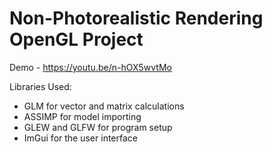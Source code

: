 # Non-Photorealistic Rendering OpenGL Project

Demo - https://youtu.be/n-hOX5wvtMo

Libraries Used:
- GLM for vector and matrix calculations
- ASSIMP for model importing
- GLEW and GLFW for program setup
- ImGui for the user interface
